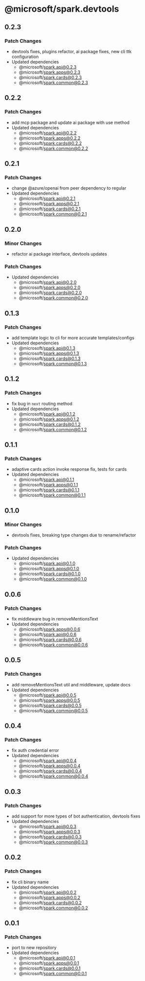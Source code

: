 # @microsoft/spark.devtools

## 0.2.3

### Patch Changes

- devtools fixes, plugins refactor, ai package fixes, new cli ttk configuration
- Updated dependencies
    - @microsoft/spark.api@0.2.3
    - @microsoft/spark.apps@0.2.3
    - @microsoft/spark.cards@0.2.3
    - @microsoft/spark.common@0.2.3

## 0.2.2

### Patch Changes

- add mcp package and update ai package with use method
- Updated dependencies
    - @microsoft/spark.api@0.2.2
    - @microsoft/spark.apps@0.2.2
    - @microsoft/spark.cards@0.2.2
    - @microsoft/spark.common@0.2.2

## 0.2.1

### Patch Changes

- change @azure/openai from peer dependency to regular
- Updated dependencies
    - @microsoft/spark.api@0.2.1
    - @microsoft/spark.apps@0.2.1
    - @microsoft/spark.cards@0.2.1
    - @microsoft/spark.common@0.2.1

## 0.2.0

### Minor Changes

- refactor ai package interface, devtools updates

### Patch Changes

- Updated dependencies
    - @microsoft/spark.api@0.2.0
    - @microsoft/spark.apps@0.2.0
    - @microsoft/spark.cards@0.2.0
    - @microsoft/spark.common@0.2.0

## 0.1.3

### Patch Changes

- add template logic to cli for more accurate templates/configs
- Updated dependencies
    - @microsoft/spark.api@0.1.3
    - @microsoft/spark.apps@0.1.3
    - @microsoft/spark.cards@0.1.3
    - @microsoft/spark.common@0.1.3

## 0.1.2

### Patch Changes

- fix bug in `next` routing method
- Updated dependencies
    - @microsoft/spark.api@0.1.2
    - @microsoft/spark.apps@0.1.2
    - @microsoft/spark.cards@0.1.2
    - @microsoft/spark.common@0.1.2

## 0.1.1

### Patch Changes

- adaptive cards action invoke response fix, tests for cards
- Updated dependencies
    - @microsoft/spark.api@0.1.1
    - @microsoft/spark.apps@0.1.1
    - @microsoft/spark.cards@0.1.1
    - @microsoft/spark.common@0.1.1

## 0.1.0

### Minor Changes

- devtools fixes, breaking type changes due to rename/refactor

### Patch Changes

- Updated dependencies
    - @microsoft/spark.api@0.1.0
    - @microsoft/spark.apps@0.1.0
    - @microsoft/spark.cards@0.1.0
    - @microsoft/spark.common@0.1.0

## 0.0.6

### Patch Changes

- fix middleware bug in removeMentionsText
- Updated dependencies
    - @microsoft/spark.apps@0.0.6
    - @microsoft/spark.api@0.0.6
    - @microsoft/spark.cards@0.0.6
    - @microsoft/spark.common@0.0.6

## 0.0.5

### Patch Changes

- add removeMentionsText util and middleware, update docs
- Updated dependencies
    - @microsoft/spark.api@0.0.5
    - @microsoft/spark.apps@0.0.5
    - @microsoft/spark.cards@0.0.5
    - @microsoft/spark.common@0.0.5

## 0.0.4

### Patch Changes

- fix auth credential error
- Updated dependencies
    - @microsoft/spark.api@0.0.4
    - @microsoft/spark.apps@0.0.4
    - @microsoft/spark.cards@0.0.4
    - @microsoft/spark.common@0.0.4

## 0.0.3

### Patch Changes

- add support for more types of bot authentication, devtools fixes
- Updated dependencies
    - @microsoft/spark.api@0.0.3
    - @microsoft/spark.apps@0.0.3
    - @microsoft/spark.cards@0.0.3
    - @microsoft/spark.common@0.0.3

## 0.0.2

### Patch Changes

- fix cli binary name
- Updated dependencies
    - @microsoft/spark.api@0.0.2
    - @microsoft/spark.apps@0.0.2
    - @microsoft/spark.cards@0.0.2
    - @microsoft/spark.common@0.0.2

## 0.0.1

### Patch Changes

- port to new repository
- Updated dependencies
    - @microsoft/spark.api@0.0.1
    - @microsoft/spark.apps@0.0.1
    - @microsoft/spark.cards@0.0.1
    - @microsoft/spark.common@0.0.1
